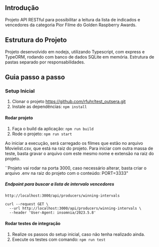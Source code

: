 ## Introdução

Projeto API RESTful para possibilitar a leitura da lista de indicados e vencedores
da categoria Pior Filme do Golden Raspberry Awards.

## Estrutura do Projeto

Projeto desenvolvido em nodejs, utilizando Typescript, com express e TypeORM, rodando com banco de dados SQLite em memória.
Estrutura de pastas separado por responsabilidades.

## Guia passo a passo

### Setup Inicial

1. Clonar o projeto https://github.com/rfuhr/test_outsera.git
2. Instale as dependências: `npm install`

#### Rodar projeto
1. Faça o build da aplicação: `npm run build`
2. Rode o projeto: `npm run start`

Ao iniciar a execução, será carregado os filmes que estão no arquivo Movielist.csv, que está na raiz do projeto.
Para iniciar com outra massa de teste, basta gravar o arquivo com este mesmo nome e extensão na raiz do projeto.

``Projeto vai rodar na porta 3000, caso necessário alterar, basta criar o arquivo .env na raiz do projeto com o conteúdo: PORT=3333"
##### Endpoint para buscar a lista de intervalo vencedores

`http://localhost:3000/api/producers/winning-intervals`

```
curl --request GET \
  --url http://localhost:3000/api/producers/winning-intervals \
  --header 'User-Agent: insomnia/2023.5.8'
```

#### Rodar testes de integração
1. Realize os passos do setup inicial, caso não tenha realizado ainda.
2. Execute os testes com comando: `npm run test`
